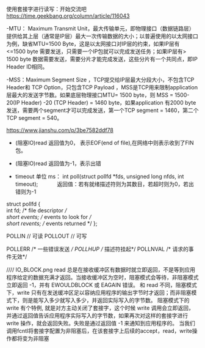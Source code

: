 使用套接字进行读写：开始交流吧
https://time.geekbang.org/column/article/116043

-MTU： Maximum Transmit Unit，最大传输单元，即物理接口（数据链路层）提供给其上层（通常是IP层）最大一次传输数据的大小；以普遍使用的以太网接口为例，缺省MTU=1500 Byte，这是以太网接口对IP层的约束，如果IP层有<=1500 byte 需要发送，只需要一个IP包就可以完成发送任务；如果IP层有> 1500 byte 数据需要发送，需要分片才能完成发送，这些分片有一个共同点，即IP Header ID相同。
 
-MSS：Maximum Segment Size ，TCP提交给IP层最大分段大小，不包含TCP Header和 TCP Option，只包含TCP Payload ，MSS是TCP用来限制application层最大的发送字节数。如果底层物理接口MTU= 1500 byte，则 MSS = 1500- 20(IP Header) -20 (TCP Header) = 1460 byte，如果application 有2000 byte发送，需要两个segment才可以完成发送，第一个TCP segment = 1460，第二个TCP segment = 540。
 
https://www.jianshu.com/p/3be7582ddf78


- (阻塞IO)read 返回值为0， 表示EOF(end of file),在网络中则表示收到了FIN包。
- (阻塞IO)read 返回值为-1，表示出错

- timeout 单位 ms： 
int poll(struct pollfd *fds, unsigned long nfds, int timeout); 
　　　
返回值：若有就绪描述符则为其数目，若超时则为0，若出错则为-1

struct pollfd {    
	int    fd;       /* file descriptor */    
	short  events;   /* events to look for */    
	short  revents;  /* events returned */
};

POLLIN // 可读
POLLOUT // 可写

POLLERR		/* 一些错误发送 */
POLLHUP    /* 描述符挂起*/
POLLNVAL   /* 请求的事件无效*/

//// IO_BLOCK.png
read 总是在接收缓冲区有数据时就立即返回，不是等到应用程序给定的数据充满才返回。当接收缓冲区为空时，阻塞模式会等待，非阻塞模式立即返回 -1，并有 EWOULDBLOCK 或 EAGAIN 错误。
和 read 不同，阻塞模式下，write 只有在发送缓冲区足以容纳应用程序的输出字节时才返回；而非阻塞模式下，则是能写入多少就写入多少，并返回实际写入的字节数。
阻塞模式下的 write 有个特例, 就是对方主动关闭了套接字，这个时候 write 调用会立即返回，并通过返回值告诉应用程序实际写入的字节数，如果再次对这样的套接字进行 write 操作，就会返回失败。失败是通过返回值 -1 来通知到应用程序的。
当我们调用fcntl将套接字配置为非阻塞后，在该套接字上后续的accept，read，write操作都将变为非阻塞
